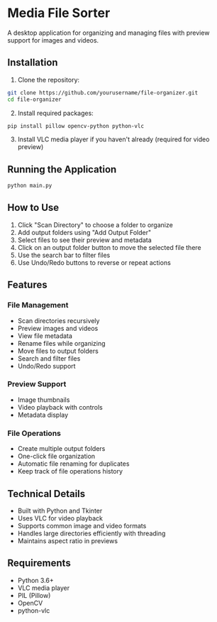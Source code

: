 # Media File Sorter

A desktop application for organizing and managing files with preview support for images and videos.

## Installation

1. Clone the repository:

```bash
git clone https://github.com/yourusername/file-organizer.git
cd file-organizer
```

2. Install required packages:

```bash
pip install pillow opencv-python python-vlc
```

3. Install VLC media player if you haven't already (required for video preview)

## Running the Application

```bash
python main.py
```

## How to Use

1. Click "Scan Directory" to choose a folder to organize
2. Add output folders using "Add Output Folder"
3. Select files to see their preview and metadata
4. Click on an output folder button to move the selected file there
5. Use the search bar to filter files
6. Use Undo/Redo buttons to reverse or repeat actions

## Features

### File Management

- Scan directories recursively
- Preview images and videos
- View file metadata
- Rename files while organizing
- Move files to output folders
- Search and filter files
- Undo/Redo support

### Preview Support

- Image thumbnails
- Video playback with controls
- Metadata display

### File Operations

- Create multiple output folders
- One-click file organization
- Automatic file renaming for duplicates
- Keep track of file operations history

## Technical Details

- Built with Python and Tkinter
- Uses VLC for video playback
- Supports common image and video formats
- Handles large directories efficiently with threading
- Maintains aspect ratio in previews

## Requirements

- Python 3.6+
- VLC media player
- PIL (Pillow)
- OpenCV
- python-vlc
